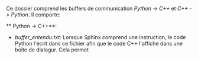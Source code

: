 Ce dossier comprend les buffers de communication *Python -> C++* et *C++ -> Python*. Il comporte:

** Python -> C++**:
* *buffer_entendu.txt*: Lorsque Sphinx comprend une instruction, le code Python l'écrit dans ce fichier afin que le code C++ l'affiche dans une boîte de dialogur. Cela permet 
